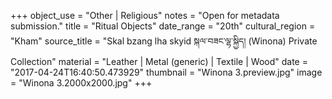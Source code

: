 +++
object_use = "Other | Religious"
notes = "Open for metadata submission."
title = "Ritual Objects"
date_range = "20th"
cultural_region = "Kham"
source_title = "Skal bzang lha skyid སྐལ་བཟང་ལྷ་སྐྱིད། (Winona) Private Collection"
material = "Leather | Metal (generic) | Textile  | Wood"
date = "2017-04-24T16:40:50.473929"
thumbnail = "Winona 3.preview.jpg"
image = "Winona 3.2000x2000.jpg"
+++
